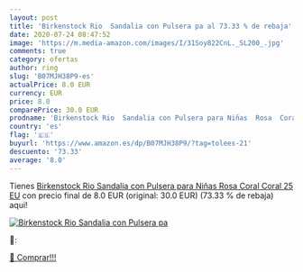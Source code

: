 ```yaml
---
layout: post
title: 'Birkenstock Rio  Sandalia con Pulsera pa al 73.33 % de rebaja'
date: 2020-07-24 08:47:52
image: 'https://m.media-amazon.com/images/I/31Soy822CnL._SL200_.jpg'
comments: true
category: ofertas
author: ring
slug: 'B07MJH38P9-es'
actualPrice: 8.0 EUR
currency: EUR
price: 8.0
comparePrice: 30.0 EUR
prodname: 'Birkenstock Rio  Sandalia con Pulsera para Niñas  Rosa  Coral Coral   25 EU'
country: 'es'
flag: '🇪🇸'
buyurl: 'https://www.amazon.es/dp/B07MJH38P9/?tag=tolees-21'
descuento: '73.33'
average: '8.0'
---
```


Tienes [Birkenstock Rio  Sandalia con Pulsera para Niñas  Rosa  Coral Coral   25 EU](https://www.amazon.es/dp/B07MJH38P9/?tag=tolees-21) con precio final de  8.0 EUR (original: 30.0 EUR) (73.33 %  de rebaja) aqui!

[![Birkenstock Rio  Sandalia con Pulsera pa](https://m.media-amazon.com/images/I/31Soy822CnL._SL200_.jpg)](https://www.amazon.es/dp/B07MJH38P9/?tag=tolees-21)

🔎:


[🛒 Comprar!!!](https://www.amazon.es/dp/B07MJH38P9/?tag=tolees-21)
